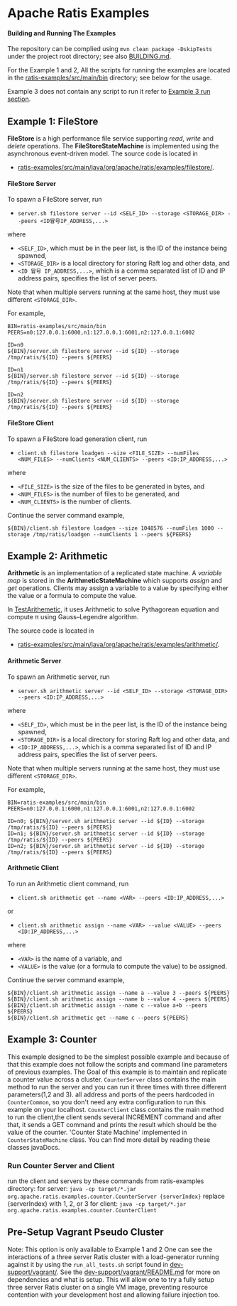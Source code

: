 <!--
  Licensed under the Apache License, Version 2.0 (the "License");
  you may not use this file except in compliance with the License.
  You may obtain a copy of the License at

   http://www.apache.org/licenses/LICENSE-2.0

  Unless required by applicable law or agreed to in writing, software
  distributed under the License is distributed on an "AS IS" BASIS,
  WITHOUT WARRANTIES OR CONDITIONS OF ANY KIND, either express or implied.
  See the License for the specific language governing permissions and
  limitations under the License. See accompanying LICENSE file.
-->

# Apache Ratis Examples

#### Building and Running The Examples

The repository can be complied using `mvn clean package -DskipTests` under the project root directory;
see also [BUILDING.md](../BUILDING.md).

For the Example 1 and 2, All the scripts for running the examples are located in the [ratis-examples/src/main/bin](src/main/bin) directory;
see below for the usage.

Example 3 does not contain any script to run it refer to [Example 3 run section](#run-counter-server-and-client).

## Example 1: FileStore

**FileStore** is a high performance file service supporting *read*, *write* and *delete* operations.
The **FileStoreStateMachine** is implemented using the asynchronous event-driven model.
The source code is located in
* [ratis-examples/src/main/java/org/apache/ratis/examples/filestore/](src/main/java/org/apache/ratis/examples/filestore).


#### FileStore Server
To spawn a FileStore server, run
* `server.sh filestore server --id <SELF_ID> --storage <STORAGE_DIR> --peers <ID冒号IP_ADDRESS,...>`

where
* `<SELF_ID>`, which must be in the peer list, is the ID of the instance being spawned,
* `<STORAGE_DIR>` is a local directory for storing Raft log and other data, and
* `<ID 冒号 IP_ADDRESS,...>`, which is a comma separated list of ID and IP address pairs, specifies the list of server peers.

Note that when multiple servers running at the same host, they must use different `<STORAGE_DIR>`.

For example,

    BIN=ratis-examples/src/main/bin
    PEERS=n0:127.0.0.1:6000,n1:127.0.0.1:6001,n2:127.0.0.1:6002

    ID=n0
    ${BIN}/server.sh filestore server --id ${ID} --storage /tmp/ratis/${ID} --peers ${PEERS}
    
    ID=n1
    ${BIN}/server.sh filestore server --id ${ID} --storage /tmp/ratis/${ID} --peers ${PEERS}

    ID=n2
    ${BIN}/server.sh filestore server --id ${ID} --storage /tmp/ratis/${ID} --peers ${PEERS}

#### FileStore Client

To spawn a FileStore load generation client, run
* `client.sh filestore loadgen --size <FILE_SIZE> --numFiles <NUM_FILES> --numClients <NUM_CLIENTS> --peers <ID:IP_ADDRESS,...>`

where
* `<FILE_SIZE>` is the size of the files to be generated in bytes, and
* `<NUM_FILES>` is the number of files to be generated, and
* `<NUM_CLIENTS>` is the number of clients.

Continue the server command example,

    ${BIN}/client.sh filestore loadgen --size 1048576 --numFiles 1000 --storage /tmp/ratis/loadgen --numClients 1 --peers ${PEERS}

## Example 2: Arithmetic

**Arithmetic** is an implementation of a replicated state machine.
A *variable map* is stored in the **ArithmeticStateMachine** which supports *assign* and *get* operations.
Clients may assign a variable to a value by specifying either the value or a formula to compute the value.

In [TestArithemetic](src/test/java/org/apache/ratis/examples/arithmetic/TestArithmetic.java),
it uses Arithmetic to solve Pythagorean equation and compute &pi; using Gauss–Legendre algorithm.

The source code is located in
* [ratis-examples/src/main/java/org/apache/ratis/examples/arithmetic/](src/main/java/org/apache/ratis/examples/arithmetic).

#### Arithmetic Server
To spawn an Arithmetic server, run
* `server.sh arithmetic server --id <SELF_ID> --storage <STORAGE_DIR> --peers <ID:IP_ADDRESS,...>`

where
* `<SELF_ID>`, which must be in the peer list, is the ID of the instance being spawned,
* `<STORAGE_DIR>` is a local directory for storing Raft log and other data, and
* `<ID:IP_ADDRESS,...>`, which is a comma separated list of ID and IP address pairs, specifies the list of server peers.

Note that when multiple servers running at the same host, they must use different `<STORAGE_DIR>`.

For example,

    BIN=ratis-examples/src/main/bin
    PEERS=n0:127.0.0.1:6000,n1:127.0.0.1:6001,n2:127.0.0.1:6002

    ID=n0; ${BIN}/server.sh arithmetic server --id ${ID} --storage /tmp/ratis/${ID} --peers ${PEERS}
    ID=n1; ${BIN}/server.sh arithmetic server --id ${ID} --storage /tmp/ratis/${ID} --peers ${PEERS}
    ID=n2; ${BIN}/server.sh arithmetic server --id ${ID} --storage /tmp/ratis/${ID} --peers ${PEERS}

#### Arithmetic Client

To run an Arithmetic client command, run
* `client.sh arithmetic get --name <VAR> --peers <ID:IP_ADDRESS,...>`

or
* `client.sh arithmetic assign --name <VAR> --value <VALUE> --peers <ID:IP_ADDRESS,...>`

where
* `<VAR>` is the name of a variable, and
* `<VALUE>` is the value (or a formula to compute the value) to be assigned.

Continue the server command example,

    ${BIN}/client.sh arithmetic assign --name a --value 3 --peers ${PEERS}
    ${BIN}/client.sh arithmetic assign --name b --value 4 --peers ${PEERS}
    ${BIN}/client.sh arithmetic assign --name c --value a+b --peers ${PEERS}
    ${BIN}/client.sh arithmetic get --name c --peers ${PEERS}

## Example 3: Counter
This example designed to be the simplest possible example and because of that 
this example does not follow the scripts and command line parameters of previous
examples.
The Goal of this example is to maintain and replicate a counter value across 
a cluster.
`CounterServer` class contains the main method to run the server and you can run it 
three times with three different parameters(1,2 and 3).
all address and ports of the peers hardcoded in `CounterCommon`, so you don't 
need any extra configuration to run this example on your localhost.
`CounterClient` class contains the main method to run the client,the client sends 
several INCREMENT command and after that, it sends a GET command and prints the 
result which should be the value of the counter.
'Counter State Machine' implemented in `CounterStateMachine` class.
You can find more detail by reading these classes javaDocs.

### Run Counter Server and Client
run the client and servers by these commands from ratis-examples directory:
for server: `java -cp target/*.jar org.apache.ratis.examples.counter.CounterServer {serverIndex}`
replace {serverIndex} with 1, 2, or 3
for client: `java -cp target/*.jar org.apache.ratis.examples.counter.CounterClient`

## Pre-Setup Vagrant Pseudo Cluster
Note: This option is only available to Example 1 and 2
One can see the interactions of a three server Ratis cluster with a load-generator running against it
by using the `run_all_tests.sh` script found in [dev-support/vagrant/](../dev-support/vagrant).
See the [dev-support/vagrant/README.md](../dev-support/vagrant/README.md) for more on dependencies and what is setup.
This will allow one to try a fully setup three server Ratis cluster on a single VM image,
preventing resource contention with your development host and allowing failure injection too.
